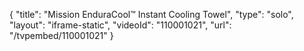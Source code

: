 {
    "title": "Mission EnduraCool&trade; Instant Cooling Towel",
    "type": "solo",
    "layout": "iframe-static",
    "videoId": "110001021",
    "url": "\/tvpembed\/110001021"
}
